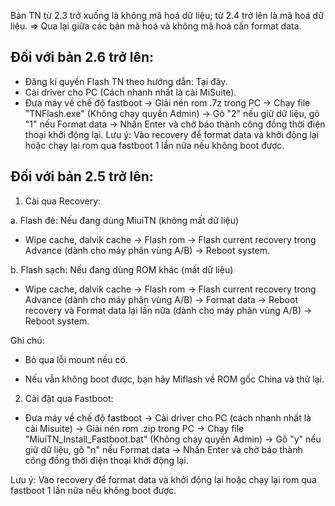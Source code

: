 Bản TN từ 2.3 trở xuống là không mã hoá dữ liệu; từ 2.4 trở lên là mã hoá dữ liệu.
=> Qua lại giữa các bản mã hoá và không mã hoá cần format data.

## Đối với bản 2.6 trở lên:
- Đăng kí quyền Flash TN theo hướng dẫn: Tại đây.
-  Cài driver cho PC (Cách nhanh nhất là cài MiSuite). 
- Đưa máy về chế độ fastboot -> Giải nén rom .7z trong PC -> Chạy file "TNFlash.exe" (Không chạy quyền Admin) -> Gõ "2" nếu giữ dữ liệu, gõ "1" nếu Format data -> Nhấn Enter và chờ báo thành công đồng thời điện thoại khởi động lại.
Lưu ý: Vào recovery để format data và khởi động lại hoặc chạy lại rom qua fastboot 1 lần nữa nếu không boot được.

## Đối với bản 2.5 trở lên:
1. Cài qua Recovery:

a. Flash đè: Nếu đang dùng MiuiTN  (không mất dữ liệu)

- Wipe cache, dalvik cache -> Flash rom -> Flash current recovery trong Advance  (dành cho máy phân vùng A/B) -> Reboot system.

b. Flash sạch: Nếu đang dùng ROM khác (mất dữ liệu)

- Wipe cache, dalvik cache -> Flash rom -> Flash current recovery trong Advance (dành cho máy phân vùng A/B) -> Format data -> Reboot recovery và Format data lại lần nữa (dành cho máy phân vùng A/B) -> Reboot system.

Ghi chú:

- Bỏ qua lỗi mount nếu có.

- Nếu vẫn không boot được, bạn hãy Miflash về ROM gốc China và thử lại.

2. Cài đặt qua Fastboot:

- Đưa máy về chế độ fastboot -> Cài driver cho PC 
(cách nhanh nhất là cài Misuite) -> Giải nén rom .zip trong PC -> Chạy file "MiuiTN_Install_Fastboot.bat" (Không chạy quyền Admin) -> Gõ "y" nếu giữ dữ liệu, gõ "n" nếu Format data -> Nhấn Enter và chờ báo thành công đồng thời điện thoại khởi động lại.

Lưu ý: Vào recovery để format data và khởi động lại hoặc chạy lại rom qua fastboot 1 lần nữa nếu không boot được.
